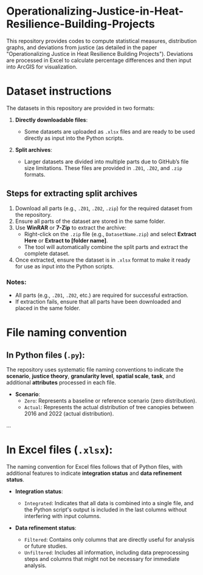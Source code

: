 # Operationalizing-Justice-in-Heat-Resilience-Building-Projects
This repository provides codes to compute statistical measures, distribution graphs, and deviations from justice (as detailed in the paper "Operationalizing Justice in Heat Resilience Building Projects"). Deviations are processed in Excel to calculate percentage differences and then input into ArcGIS for visualization.

# Dataset instructions
The datasets in this repository are provided in two formats:

1. **Directly downloadable files**:  
   - Some datasets are uploaded as `.xlsx` files and are ready to be used directly as input into the Python scripts.

2. **Split archives**:  
   - Larger datasets are divided into multiple parts due to GitHub’s file size limitations. These files are provided in `.Z01`, `.Z02`, and `.zip` formats.

## Steps for extracting split archives
1. Download all parts (e.g., `.Z01`, `.Z02`, `.zip`) for the required dataset from the repository.
2. Ensure all parts of the dataset are stored in the same folder.
3. Use **WinRAR** or **7-Zip** to extract the archive:
   - Right-click on the `.zip` file (e.g., `DatasetName.zip`) and select **Extract Here** or **Extract to [folder name]**.
   - The tool will automatically combine the split parts and extract the complete dataset.
4. Once extracted, ensure the dataset is in `.xlsx` format to make it ready for use as input into the Python scripts.

### Notes:
- All parts (e.g., `.Z01`, `.Z02`, etc.) are required for successful extraction.
- If extraction fails, ensure that all parts have been downloaded and placed in the same folder.

# File naming convention
## In Python files (`.py`):
The repository uses systematic file naming conventions to indicate the **scenario**, **justice theory**, **granularity level**, **spatial scale**, **task**, and additional **attributes** processed in each file.

- **Scenario**:
  - `Zero`: Represents a baseline or reference scenario (zero distribution).
  - `Actual`: Represents the actual distribution of tree canopies between 2016 and 2022 (actual distribution).

...

# In Excel files (`.xlsx`):
The naming convention for Excel files follows that of Python files, with additional features to indicate **integration status** and **data refinement status**.

- **Integration status**:
  - `Integrated`: Indicates that all data is combined into a single file, and the Python script's output is included in the last columns without interfering with input columns.

- **Data refinement status**:
  - `Filtered`: Contains only columns that are directly useful for analysis or future studies.
  - `Unfiltered`: Includes all information, including data preprocessing steps and columns that might not be necessary for immediate analysis.
